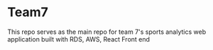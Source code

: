# Team7
This repo serves as the main repo for team 7's sports analytics web application built with RDS, AWS, React Front end
